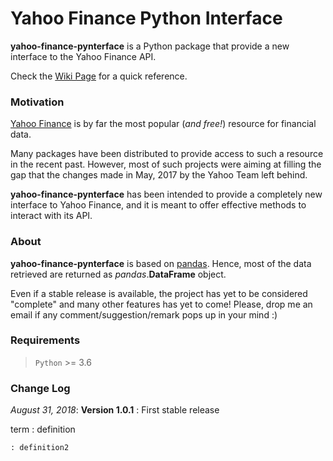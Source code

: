 # Yahoo Finance Python Interface


**yahoo-finance-pynterface** is a Python package that provide a new interface to the Yahoo Finance API.

Check the [Wiki Page](https://github.com/andrea-dm/yahoo-finance-pynterface/wiki) for a quick reference.


### Motivation

 [Yahoo Finance](https://finance.yahoo.com/) is by far the most popular (_and free!_) resource for financial data. 

Many packages have been distributed to provide access to such a resource in the recent past.
However, most of such projects were aiming at filling the gap that the changes made in May, 2017 by the Yahoo Team left behind.

**yahoo-finance-pynterface** has been intended to provide a completely new interface to Yahoo Finance,
and it is meant to offer effective methods to interact with its API. 


### About

**yahoo-finance-pynterface** is based on [pandas](https://pandas.pydata.org/).
Hence, most of the data retrieved are returned as _pandas_.**DataFrame** object. 

Even if a stable release is available, the project has yet to be considered "complete" and many other features has yet to come!
Please, drop me an email if any comment/suggestion/remark pops up in your mind :)


### Requirements
> `Python` >= 3.6

### Change Log

_August 31, 2018_:  **Version 1.0.1**
	: First stable release


term
	: definition

	: definition2
